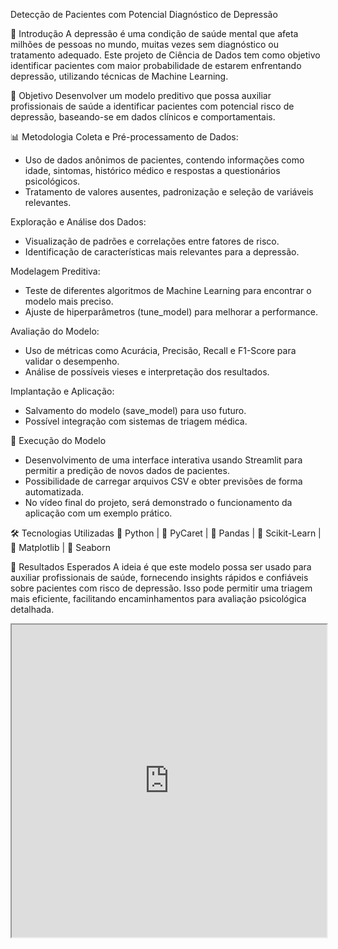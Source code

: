 Detecção de Pacientes com Potencial Diagnóstico de Depressão

📌 Introdução
A depressão é uma condição de saúde mental que afeta milhões de pessoas no mundo, muitas vezes sem diagnóstico ou tratamento adequado. Este projeto de Ciência de Dados tem como objetivo identificar pacientes com maior probabilidade de estarem enfrentando depressão, utilizando técnicas de Machine Learning.

🎯 Objetivo
Desenvolver um modelo preditivo que possa auxiliar profissionais de saúde a identificar pacientes com potencial risco de depressão, baseando-se em dados clínicos e comportamentais.

📊 Metodologia
Coleta e Pré-processamento de Dados:

- Uso de dados anônimos de pacientes, contendo informações como idade, sintomas, histórico médico e respostas a questionários psicológicos.
- Tratamento de valores ausentes, padronização e seleção de variáveis relevantes.

Exploração e Análise dos Dados:

- Visualização de padrões e correlações entre fatores de risco.
- Identificação de características mais relevantes para a depressão.

Modelagem Preditiva:

- Teste de diferentes algoritmos de Machine Learning para encontrar o modelo mais preciso.
- Ajuste de hiperparâmetros (tune_model) para melhorar a performance.

Avaliação do Modelo:

- Uso de métricas como Acurácia, Precisão, Recall e F1-Score para validar o desempenho.
- Análise de possíveis vieses e interpretação dos resultados.

Implantação e Aplicação:

- Salvamento do modelo (save_model) para uso futuro.
- Possível integração com sistemas de triagem médica.

📌 Execução do Modelo
- Desenvolvimento de uma interface interativa usando Streamlit para permitir a predição de novos dados de pacientes.
- Possibilidade de carregar arquivos CSV e obter previsões de forma automatizada.
- No vídeo final do projeto, será demonstrado o funcionamento da aplicação com um exemplo prático.

🛠 Tecnologias Utilizadas
🔹 Python | 🔹 PyCaret | 🔹 Pandas | 🔹 Scikit-Learn | 🔹 Matplotlib | 🔹 Seaborn

🔎 Resultados Esperados
A ideia é que este modelo possa ser usado para auxiliar profissionais de saúde, fornecendo insights rápidos e confiáveis sobre pacientes com risco de depressão. Isso pode permitir uma triagem mais eficiente, facilitando encaminhamentos para avaliação psicológica detalhada.

<iframe src="https://drive.google.com/file/d/1CjF4c_in4P8E7f58ugoMtm8FN4_IP8RS/view?usp=sharing" width="100%" height="500"></iframe>

